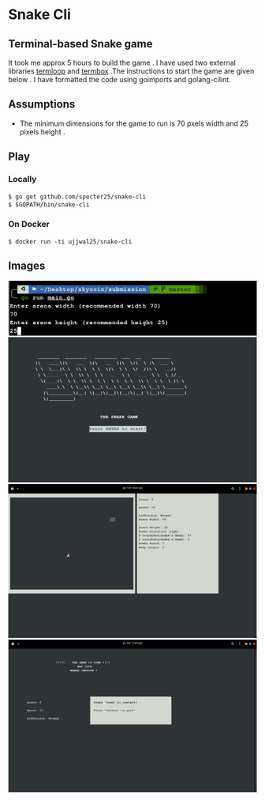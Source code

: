 # Snake Cli 


## Terminal-based Snake game

It took me approx 5 hours to build the game . I have used two external libraries [termloop](github.com/JoelOtter/termloop) and [termbox](github.com/nsf/termbox-go) .The instructions to start the game are given below . I have formatted the code using goimports and golang-cilint. 

## Assumptions

- The minimum dimensions for the game to run is 70 pxels width and 25 pixels height .

<!-- ![scrrenshot](http://i.imgur.com/pHf4fjt.gif) -->

## Play
### Locally

```
$ go get github.com/specter25/snake-cli
$ $GOPATH/bin/snake-cli
```

### On Docker

```
$ docker run -ti ujjwal25/snake-cli
```

## Images

![command](./images/command.png)
![startscreen](./images/startscreen.png)
![game](./images/game.png)
![gameover](./images/gameover.png)


